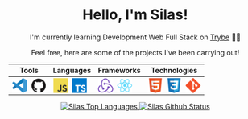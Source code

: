 <h1 align="center">Hello, I'm Silas!</h1>
<p align="center">I'm currently learning Development Web Full Stack on <a href="https://www.betrybe.com/" target="_blank">Trybe</a> 🧑‍💻</p>
<p align="center">Feel free, here are some of the projects I've been carrying out!</p>

<div align="center">

| Tools  | Languages | Frameworks  | Technologies |  
|---|---|---|---|
|<img align="center" src="https://github.com/devicons/devicon/blob/master/icons/vscode/vscode-original.svg" width="30" height="30"/>&nbsp;&nbsp;<img align="center" src="https://github.com/devicons/devicon/blob/master/icons/github/github-original.svg" width="30" height="30"/>|<img align="center" src="https://github.com/devicons/devicon/blob/master/icons/javascript/javascript-original.svg" width="30" height="30"/>&nbsp;&nbsp;<img align="center" src="https://github.com/devicons/devicon/blob/master/icons/typescript/typescript-original.svg" width="30" height="30"/>|<img align="center" src="https://github.com/devicons/devicon/blob/master/icons/redux/redux-original.svg" width="30" height="30"/>&nbsp;&nbsp;<img align="center" src="https://github.com/devicons/devicon/blob/master/icons/react/react-original.svg" width="30" height="30"/>|<img align="center" src="https://github.com/devicons/devicon/blob/master/icons/html5/html5-original.svg" width="30" height="30"/>&nbsp;&nbsp;<img align="center" src="https://github.com/devicons/devicon/blob/master/icons/css3/css3-original.svg" width="30" height="30"/>&nbsp;&nbsp;<img align="center" src="https://github.com/devicons/devicon/blob/master/icons/git/git-original.svg" width="30" height="30"/>|

</div>

<div align="center">
  <a href="https://www.linkedin.com/in/silas-perillo/">
  <img height="180em" alt="Silas Top Languages" src="https://github-readme-stats.vercel.app/api/top-langs/?username=SilasPerillo&layout=compact&theme=tokyonight&hide_border=true&bg_color=0D1117"/>
  <img height="180em" alt="Silas Github Status" src="https://github-readme-stats.vercel.app/api?username=SilasPerillo&show_icons=true&theme=tokyonight"/>
</div>

<!--
**SilasPerillo/SilasPerillo** is a ✨ _special_ ✨ repository because its `README.md` (this file) appears on your GitHub profile.

Here are some ideas to get you started:


- 🌱 I’m currently learning ...
-->
